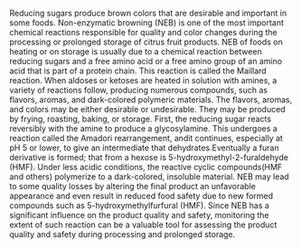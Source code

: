 Reducing sugars produce brown colors that  are desirable and important in some foods. Non-enzymatic browning (NEB) is one of the most important chemical reactions responsible for quality and color changes during the processing or prolonged storage of citrus fruit products. NEB of foods on heating or on storage is usually due to a chemical reaction between reducing sugars and a free amino acid or a free amino group of an amino acid that is part of a protein chain.  This reaction is called the Maillard reaction. When aldoses or ketoses are heated in solution with amines, a variety of reactions follow, producing numerous compounds, such as flavors, aromas, and dark-colored polymeric materials. The flavors, aromas, and colors may be either desirable or undesirable. They may be produced by frying, roasting, baking, or storage. 
First, the reducing sugar reacts reversibly with the amine to produce a glycosylamine. This undergoes a reaction called the Amadori rearrangement, andit continues, especially at pH 5 or lower, to give an intermediate that dehydrates.Eventually a furan derivative is formed; that from a hexose is 5-hydroxymethyl-2-furaldehyde (HMF). Under less acidic conditions, the reactive cyclic compounds(HMF and others) polymerize to a dark-colored, insoluble material. NEB may lead to some quality losses by altering the final product an unfavorable appearance and even result in reduced food safety due to new formed compounds such as 5-hydroxymethylfurfural (HMF). Since NEB has a significant influence on the product quality and safety, monitoring the extent of such reaction can be a valuable tool for assessing the product quality and safety during processing and prolonged storage. 
